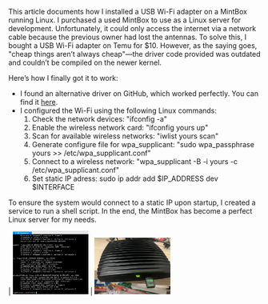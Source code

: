 This article documents how I installed a USB Wi-Fi adapter on a MintBox running Linux.
I purchased a used MintBox to use as a Linux server for development. Unfortunately, it could only access the internet via a network cable because the previous owner had lost the antennas. To solve this, I bought a USB Wi-Fi adapter on Temu for $10. However, as the saying goes, "cheap things aren’t always cheap"—the driver code provided was outdated and couldn’t be compiled on the newer kernel.

Here’s how I finally got it to work:
- I found an alternative driver on GitHub, which worked perfectly. You can find it [here](http://https://github.com/gglluukk/rtl8188eus "here").
- I configured the Wi-Fi using the following Linux commands:
  1. Check the network devices: "ifconfig -a"
  2. Enable the wireless network card: "ifconfig yours up"
  3. Scan for available wireless networks: "iwlist yours scan"
  4. Generate configure file for wpa_supplicant: "sudo wpa_passphrase yours >> /etc/wpa_supplicant.conf"
  5. Connect to a wireless network: "wpa_supplicant -B -i yours -c /etc/wpa_supplicant.conf"
  6. Set static IP adress: sudo ip addr add $IP_ADDRESS dev $INTERFACE

To ensure the system would connect to a static IP upon startup, I created a service to run a shell script.
In the end, the MintBox has become a perfect Linux server for my needs.

| <img src=https://github.com/white-hf/blog/blob/main/img/linux_netwok.png width=30% /> | <img src=https://github.com/white-hf/blog/blob/main/img/MintBox.jpg width=30% />

